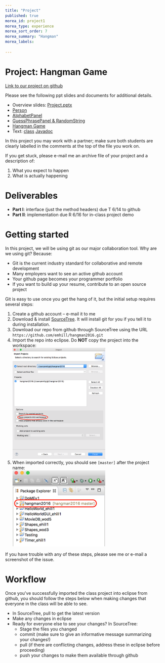 ```yaml
---
title: "Project"
published: true
morea_id: project1
morea_type: experience
morea_sort_order: 7
morea_summary: "Hangman"
morea_labels:

---
```


# Project: Hangman Game

[Link to our project on github](https://github.com/emhill/hangman2016)

Please see the following ppt slides and documents for additional details.

* Overview slides: [Project.pptx](project1/Project.pptx)
* [Person](project1/A-Person.docx)
* [AlphabetPanel](project1/B-AlphabetPanel.docx)
* [GuessPhrasePanel & RandomString](project1/C-GuessPhrasePanel.docx)
* [Hangman Game](project1/D-HangmanGame.docx)
* Text: [class](project1/Text.java) [Javadoc](project1/Text.html)

In this project you may work with a partner; make sure both students are clearly labelled in the comments at the top of the file you work on.

If you get stuck, please e-mail me an archive file of your project and a description of:

  1. What you expect to happen
  1. What is actually happening
  
# Deliverables
  * **Part I**: interface (just the method headers) due T 6/14 to github
  * **Part II**: implementation due R 6/16 for in-class project demo

# Getting started

In this project, we will be using git as our major collaboration tool. Why are we using git? Because:

* Git is the current industry standard for collaborative and remote development
* Many employers want to see an active github account
* Your github page becomes your programmer portfolio
* If you want to build up your resume, contribute to an open source project

Git is easy to use once you get the hang of it, but the initial setup requires several steps:

1. Create a github account – e-mail it to me
2. Download & install [SourceTree](https://www.sourcetreeapp.com/). It will install git for you if you tell it to during installation.
3. Download our repo from github through SourceTree using the URL `https://github.com/emhill/hangman2016.git`
4. Import the repo into eclipse. Do **NOT** copy the project into the workspace:<BR>
<a href="git-copy.png"><img src="git-copy.png" width=300></a>
5. When imported correctly, you should see `[master]` after the project name: <BR>
<a href="git-success.pn"> <img src="git-success.png" width=300> </a>

If you have trouble with any of these steps, please see me or e-mail a screenshot of the issue.

# Workflow

Once you've successfully imported the class project into eclipse from github, you should follow the steps below when making changes that everyone in the class will be able to see.

* In SourceTree, pull to get the latest version
* Make any changes in eclipse 
* Ready for everyone else to see your changes? In SourceTree: 
  * Stage the files you changed
  * commit (make sure to give an informative message summarizing your changes!)
  * pull (if there are conflicting changes, address these in eclipse before proceeding)
  * push your changes to make them available through github


